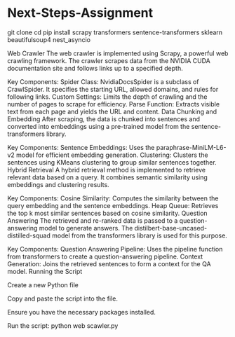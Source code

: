 # Next-Steps-Assignment
git clone <repository-url>
cd <repository-directory>
pip install scrapy transformers sentence-transformers sklearn beautifulsoup4 nest_asyncio

Web Crawler
The web crawler is implemented using Scrapy, a powerful web crawling framework. The crawler scrapes data from the NVIDIA CUDA documentation site and follows links up to a specified depth.

Key Components:
Spider Class: NvidiaDocsSpider is a subclass of CrawlSpider. It specifies the starting URL, allowed domains, and rules for following links.
Custom Settings: Limits the depth of crawling and the number of pages to scrape for efficiency.
Parse Function: Extracts visible text from each page and yields the URL and content.
Data Chunking and Embedding
After scraping, the data is chunked into sentences and converted into embeddings using a pre-trained model from the sentence-transformers library.

Key Components:
Sentence Embeddings: Uses the paraphrase-MiniLM-L6-v2 model for efficient embedding generation.
Clustering: Clusters the sentences using KMeans clustering to group similar sentences together.
Hybrid Retrieval
A hybrid retrieval method is implemented to retrieve relevant data based on a query. It combines semantic similarity using embeddings and clustering results.

Key Components:
Cosine Similarity: Computes the similarity between the query embedding and the sentence embeddings.
Heap Queue: Retrieves the top k most similar sentences based on cosine similarity.
Question Answering
The retrieved and re-ranked data is passed to a question-answering model to generate answers. The distilbert-base-uncased-distilled-squad model from the transformers library is used for this purpose.

Key Components:
Question Answering Pipeline: Uses the pipeline function from transformers to create a question-answering pipeline.
Context Generation: Joins the retrieved sentences to form a context for the QA model.
Running the Script


Create a new Python file

Copy and paste the script into the file.

Ensure you have the necessary packages installed.

Run the script:
python web scawler.py

